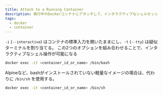 ```yaml
---
title: Attach to a Running Container
description: 実行中のDockerコンテナにアタッチして、インタラクティブなシェルセッションを開始する方法。
tags:
  - docker
  - container
---
```


`-i` (`--interactive`) はコンテナの標準入力を開いたままにし、`-t` (`--tty`) は疑似ターミナルを割り当てる。
この2つのオプションを組み合わせることで、インタラクティブなシェル操作が可能になる

```bash
docker exec -it <container_id_or_name> /bin/bash
```

Alpineなど、bashがインストールされていない軽量なイメージの場合は、代わりに `/bin/sh` を使用する。

```bash
docker exec -it <container_id_or_name> /bin/sh
```
